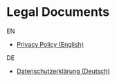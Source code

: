 # Legal Documents

EN

- [Privacy Policy (English)](https://Soepwasser.github.io/legal/privacy-gg-en.html)


DE

- [Datenschutzerklärung (Deutsch)](https://Soepwasser.github.io/legal/privacy-gg-de.html)
